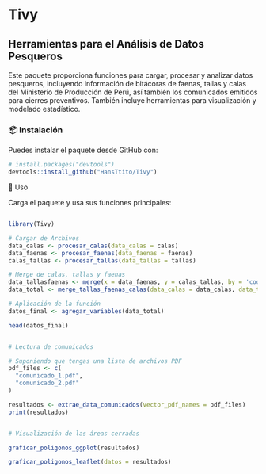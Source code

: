 # Tivy  
## Herramientas para el Análisis de Datos Pesqueros  

Este paquete proporciona funciones para cargar, procesar y analizar datos pesqueros, incluyendo información de bitácoras de faenas, tallas y calas del Ministerio de Producción de Perú, así también los comunicados emitidos para cierres preventivos. También incluye herramientas para visualización y modelado estadístico.  

### 📦 Instalación  
Puedes instalar el paquete desde GitHub con:  

```r
# install.packages("devtools")
devtools::install_github("HansTtito/Tivy")
```

🚀 Uso

Carga el paquete y usa sus funciones principales:

```r

library(Tivy)

# Cargar de Archivos
data_calas <- procesar_calas(data_calas = calas)
data_faenas <- procesar_faenas(data_faenas = faenas)
calas_tallas <- procesar_tallas(data_tallas = tallas)

# Merge de calas, tallas y faenas
data_tallasfaenas <- merge(x = data_faenas, y = calas_tallas, by = 'codigo_faena')
data_total <- merge_tallas_faenas_calas(data_calas = data_calas, data_tallas_faenas = data_tallasfaenas)

# Aplicación de la función
datos_final <- agregar_variables(data_total)

head(datos_final)


# Lectura de comunicados

# Suponiendo que tengas una lista de archivos PDF
pdf_files <- c(
  "comunicado_1.pdf",
  "comunicado_2.pdf"
)

resultados <- extrae_data_comunicados(vector_pdf_names = pdf_files)
print(resultados)


# Visualización de las áreas cerradas

graficar_poligonos_ggplot(resultados)

graficar_poligonos_leaflet(datos = resultados)

```

